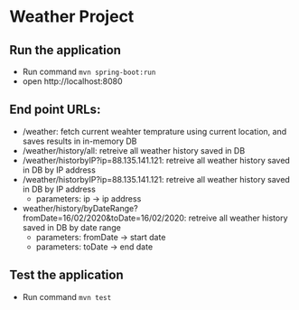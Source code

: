 # Weather Project
## Run the application

- Run command `mvn spring-boot:run`
- open http://localhost:8080

## End point URLs:
- /weather: fetch current weahter temprature using current location, and saves results in in-memory DB
- /weather/history/all: retreive all weather history saved in DB
- /weather/historbyIP?ip=88.135.141.121: retreive all weather history saved in DB by IP address
- /weather/historbyIP?ip=88.135.141.121: retreive all weather history saved in DB by IP address
  - parameters: ip -> ip address
- weather/history/byDateRange?fromDate=16/02/2020&toDate=16/02/2020: retreive all weather history saved in DB by date range
  - parameters: fromDate -> start date
  - parameters: toDate -> end date

## Test the application
- Run command `mvn test`
